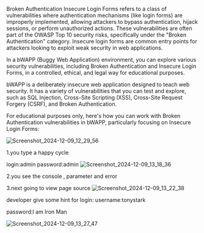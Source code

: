 Broken Authentication Insecure Login Forms refers to a class of vulnerabilities where authentication mechanisms (like login forms) are improperly implemented, allowing attackers
to bypass authentication, hijack sessions, or perform unauthorized actions.
These vulnerabilities are often part of the OWASP Top 10 security risks, specifically under the "Broken Authentication" category.
Insecure login forms are common entry points for attackers looking to exploit weak security in web applications. 

In a bWAPP (Buggy Web Application) environment, you can explore various security vulnerabilities, including Broken Authentication and Insecure Login Forms, in a controlled, ethical, and legal way for educational purposes.

bWAPP is a deliberately insecure web application designed to teach web security. It has a variety of vulnerabilities that you can test and explore, such as SQL Injection, Cross-Site Scripting (XSS), Cross-Site Request Forgery (CSRF), and Broken Authentication.

For educational purposes only, here's how you can work with Broken Authentication vulnerabilities in bWAPP, particularly focusing on Insecure Login Forms:

![Screenshot_2024-12-09_12_29_56](https://github.com/user-attachments/assets/7810b87c-1aa8-47fc-adaf-373d9890c11b)

1.you type a happy cycle


login:admin
password:admin 
![Screenshot_2024-12-09_13_18_36](https://github.com/user-attachments/assets/97d4b16b-ce29-408e-875d-d20f78aea997)

2.you see the console , parameter and error




3.next going to view page source
![Screenshot_2024-12-09_13_22_38](https://github.com/user-attachments/assets/9760788b-649e-4e1f-9ad2-3cce7ffe9ef9)



developer give some hint for login:
username:tonystark

password:I am Iron Man


![Screenshot_2024-12-09_13_27_47](https://github.com/user-attachments/assets/e3c4e237-8ea5-4b39-b989-c47417b05dbd)
